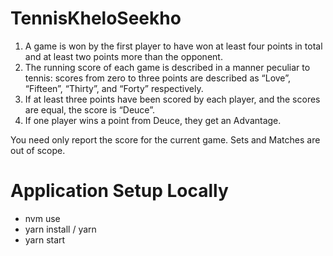 # TennisKheloSeekho
1. A game is won by the first player to have won at least four points in total and at least two points more than the opponent.
2. The running score of each game is described in a manner peculiar to tennis: scores from zero to three points are described as “Love”, “Fifteen”, “Thirty”, and “Forty” respectively.
3. If at least three points have been scored by each player, and the scores are equal, the score is “Deuce”.
4. If one player wins a point from Deuce, they get an Advantage.

You need only report the score for the current game. Sets and Matches are out of scope.

# Application Setup Locally
- nvm use
- yarn install / yarn
- yarn start
